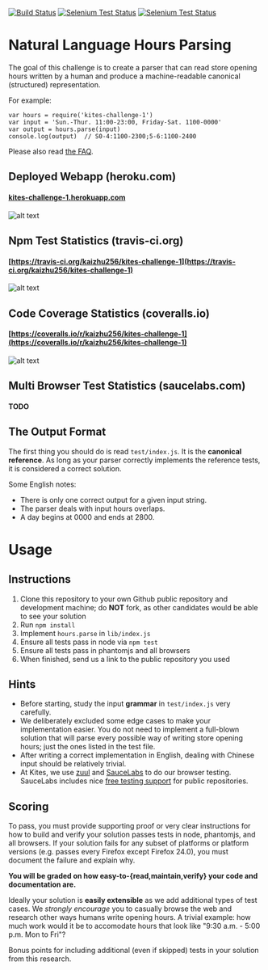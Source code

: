[![Build Status](https://travis-ci.org/travis-ci/travis-web.png)](http://travis-ci.org/kaizhu/kites-challenge-1)
[![Selenium Test Status](https://saucelabs.com/buildstatus/kaizhu256-kites)](https://saucelabs.com/u/kaizhu256-kites)
[![Selenium Test Status](https://saucelabs.com/browser-matrix/kaizhu256-kites.svg)](https://saucelabs.com/u/kaizhu256-kites)

# Natural Language Hours Parsing

The goal of this challenge is to create a parser that can read store opening hours written by a human and produce a machine-readable canonical (structured) representation.

For example:

```
var hours = require('kites-challenge-1')
var input = 'Sun.-Thur. 11:00-23:00, Friday-Sat. 1100-0000'
var output = hours.parse(input)
console.log(output)  // S0-4:1100-2300;5-6:1100-2400
```

Please also read [the FAQ](https://github.com/kites/kites-challenge-1/wiki).

## Deployed Webapp (heroku.com)
#### [kites-challenge-1.herokuapp.com](http://kites-challenge-1.herokuapp.com)
![alt text](https://raw.github.com/kaizhu256/kites-challenge-1/solution/public/build.herokuapp.com.png "https://raw.github.com/kaizhu256/kites-challenge-1/solution/public/build.herokuapp.com.png")

## Npm Test Statistics (travis-ci.org)
#### [https://travis-ci.org/kaizhu256/kites-challenge-1](https://travis-ci.org/kaizhu256/kites-challenge-1)
![alt text](https://raw.github.com/kaizhu256/kites-challenge-1/solution/public/build.travis-ci.org.png "https://raw.github.com/kaizhu256/kites-challenge-1/solution/public/build.travis-ci.org.png")

## Code Coverage Statistics (coveralls.io)
#### [https://coveralls.io/r/kaizhu256/kites-challenge-1](https://coveralls.io/r/kaizhu256/kites-challenge-1)
![alt text](https://raw.github.com/kaizhu256/kites-challenge-1/solution/public/build.coveralls.io.png "https://raw.github.com/kaizhu256/kites-challenge-1/solution/public/build.coveralls.io.png")

## Multi Browser Test Statistics (saucelabs.com)
#### TODO

## The Output Format

The first thing you should do is read `test/index.js`. It is the **canonical reference**. As long as your parser correctly implements the reference tests, it is considered a correct solution.

Some English notes:

* There is only one correct output for a given input string.
* The parser deals with input hours overlaps.
* A day begins at 0000 and ends at 2800.

# Usage

## Instructions

1. Clone this repository to your own Github public repository and development machine; do **NOT** fork, as other candidates would be able to see your solution
2. Run `npm install`
3. Implement `hours.parse` in `lib/index.js`
4. Ensure all tests pass in node via `npm test`
5. Ensure all tests pass in phantomjs and all browsers
6. When finished, send us a link to the public repository you used

## Hints

* Before starting, study the input **grammar** in `test/index.js` very carefully.
* We deliberately excluded some edge cases to make your implementation easier. You do not need to implement a full-blown solution that will parse every possible way of writing store opening hours; just the ones listed in the test file.
* After writing a correct implementation in English, dealing with Chinese input should be relatively trivial.
* At Kites, we use [zuul](https://github.com/defunctzombie/zuul) and [SauceLabs](https://saucelabs.com/) to do our browser testing. SauceLabs includes nice [free testing support](https://saucelabs.com/opensauce) for public repositories.

## Scoring

To pass, you must provide supporting proof or very clear instructions for how to build and verify your solution passes tests in node, phantomjs, and all browsers. If your solution fails for any subset of platforms or platform versions (e.g. passes every Firefox except Firefox 24.0), you must document the failure and explain why.

**You will be graded on how easy-to-{read,maintain,verify} your code and documentation are.**

Ideally your solution is **easily extensible** as we add additional types of test cases. We *strongly encourage* you to casually browse the web and research other ways humans write opening hours. A trivial example: how much work would it be to accomodate hours that look like "9:30 a.m. - 5:00 p.m. Mon to Fri"?

Bonus points for including additional (even if skipped) tests in your solution from this research.


